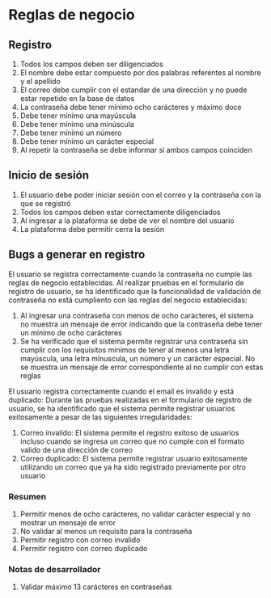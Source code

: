 # Reglas de negocio

## Registro

1. Todos los campos deben ser diligenciados
2. El nombre debe estar compuesto por dos palabras referentes al nombre
y el apellido
3. El correo debe cumplir con el estandar de una dirección y no puede estar repetido
en la base de datos
4. La contraseña debe tener mínimo ocho carácteres y máximo doce
5. Debe tener mínimo una mayúscula
6. Debe tener mínimo una minúscula
7. Debe tener mínimo un número
8. Debe tener mínimo un carácter especial
9. Al repetir la contraseña se debe informar si ambos campos coinciden

## Inicio de sesión

1. El usuario debe poder iniciar sesión con el correo y la contraseña con la que se registró
2. Todos los campos deben estar correctamente diligenciados
3. Al ingresar a la plataforma se debe de ver el nombre del usuario
4. La plataforma debe permitir cerra la sesión

## Bugs a generar en registro

El usuario se registra correctamente cuando la contraseña no cumple las reglas de negocio
establecidas. Al realizar pruebas en el formulario de registro de usuario, se ha identificado
que la funcionalidad de validación de contraseña no está cumpliento con las reglas del negocio
establecidas:

1. Al ingresar una contraseña con menos de ocho carácteres, el sistema no muestra un mensaje de error indicando que la contraseña debe tener un mínimo de ocho carácteres
2. Se ha verificado que el sistema permite registrar una contraseña sin cumplir con los requisitos
mínimos de tener al menos una letra mayúscula, una letra mínuscula, un número y un carácter especial.
No se muestra un mensaje de error correspondiente al no cumplir con estas reglas

El usuario registra correctamente cuando el email es invalido y está duplicado: Durante las pruebas
realizadas en el formulario de registro de usuario, se ha identificado que el sistema permite registrar
usuarios exitosamente a pesar de las siguientes irregularidades:

1. Correo invalido: El sistema permite el registro exitoso de usuarios incluso cuando se ingresa un
correo que no cumple con el formato valido de una dirección de correo
2. Correo duplicado: El sistema permite registrar usuario exitosamente utilizando un correo que ya ha
sido registrado previamente por otro usuario

### Resumen

1. Permitir menos de ocho carácteres, no validar carácter especial y no mostrar un mensaje de error
2. No validar al menos un requisito para la contraseña
3. Permitir registro con correo invalido
4. Permitir registro con correo duplicado

### Notas de desarrollador

1. Validar máximo 13 carácteres en contraseñas
